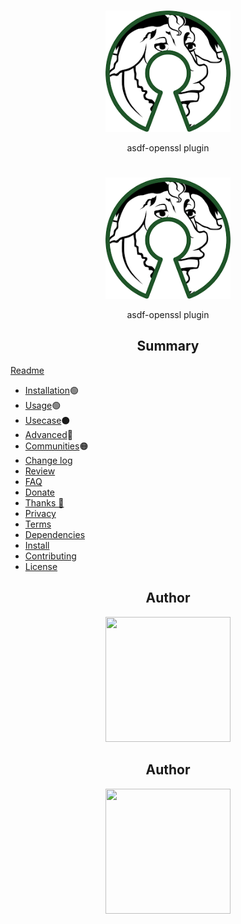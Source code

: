 <h1 align="center"><TOOL NAME></h1>
<div align="center">
    <a href="https://github.com/VadimDor">
        <img width="200" src="./assets/logo.png">
    </a>
</div>
<p align="center">asdf-openssl plugin</p>

<h1 align="center"><TOOL NAME></h1>
<div align="center">
    <a href="https://github.com/VadimDor">
        <img width="200" src="./assets/logo.png">
    </a>
</div>
<p align="center">asdf-openssl plugin</p>

<h2 align="center">Summary</h2>
<!--  TODO: review and adopt the content -->

[Readme](../README.md)

- [Installation](./docs/installation.md)🟢 
- [Usage](./docs/usage.md)🟢 
- [Usecase](./docs/usecase.md)⚫
- [Advanced](./docs/advanced.md)🔴 
- [Communities](./docs/communities.md)🟠
- [Change log](CHANGELOG.md)
- [Review](./docs/review.md)
- [FAQ](./docs/faq.md)
- [Donate](./docs/donate.md)
- [Thanks 🙏](./docs/thanks.md)
- [Privacy](PRIVACY.md)
- [Terms](TERMS.md)
- [Dependencies](#dependencies)
- [Install](#install)
- [Contributing](#contributing)
- [License](#license)

<h2 align="center">Author</h2>
<div align="center">
    <a href="https://github.com/VadimDor">
        <img width="200" height="200" src="./assets/profile.png"></img>
    </a>
</div>
<h4 align="center"><YOUR GIT NAME></h4>
    

<h2 align="center">Author</h2>
<div align="center">
    <a href="https://github.com/VadimDor">
        <img width="200" height="200" src="./assets/profile.png"></img>
    </a>
</div>
<h4 align="center"><YOUR GIT NAME></h4>
    